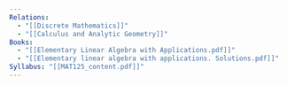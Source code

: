 ```yaml
---
Relations:
  - "[[Discrete Mathematics]]"
  - "[[Calculus and Analytic Geometry]]"
Books:
  - "[[Elementary Linear Algebra with Applications.pdf]]"
  - "[[Elementary linear algebra with applications. Solutions.pdf]]"
Syllabus: "[[MAT125_content.pdf]]"
---
```

